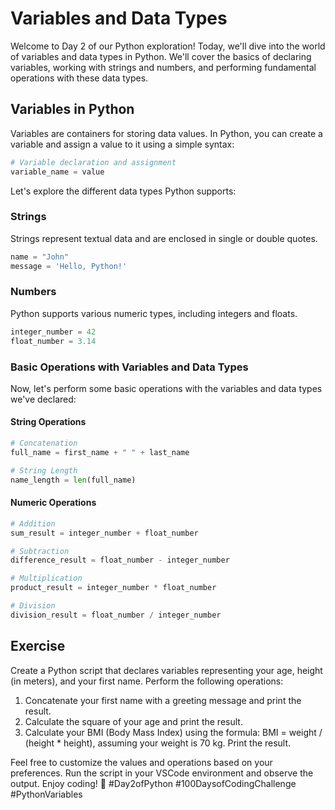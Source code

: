 # Variables and Data Types

Welcome to Day 2 of our Python exploration! Today, we'll dive into the world of variables and data types in Python. We'll cover the basics of declaring variables, working with strings and numbers, and performing fundamental operations with these data types.

## Variables in Python

Variables are containers for storing data values. In Python, you can create a variable and assign a value to it using a simple syntax:

```python
# Variable declaration and assignment
variable_name = value
```

Let's explore the different data types Python supports:

### Strings

Strings represent textual data and are enclosed in single or double quotes.

```python
name = "John"
message = 'Hello, Python!'
```

### Numbers

Python supports various numeric types, including integers and floats.

```python
integer_number = 42
float_number = 3.14
```

### Basic Operations with Variables and Data Types

Now, let's perform some basic operations with the variables and data types we've declared:

#### String Operations

```python
# Concatenation
full_name = first_name + " " + last_name

# String Length
name_length = len(full_name)
```

#### Numeric Operations

```python
# Addition
sum_result = integer_number + float_number

# Subtraction
difference_result = float_number - integer_number

# Multiplication
product_result = integer_number * float_number

# Division
division_result = float_number / integer_number
```

## Exercise

Create a Python script that declares variables representing your age, height (in meters), and your first name. Perform the following operations:

1. Concatenate your first name with a greeting message and print the result.
2. Calculate the square of your age and print the result.
3. Calculate your BMI (Body Mass Index) using the formula: BMI = weight / (height * height), assuming your weight is 70 kg. Print the result.

Feel free to customize the values and operations based on your preferences. Run the script in your VSCode environment and observe the output. Enjoy coding! 🚀 #Day2ofPython #100DaysofCodingChallenge #PythonVariables
